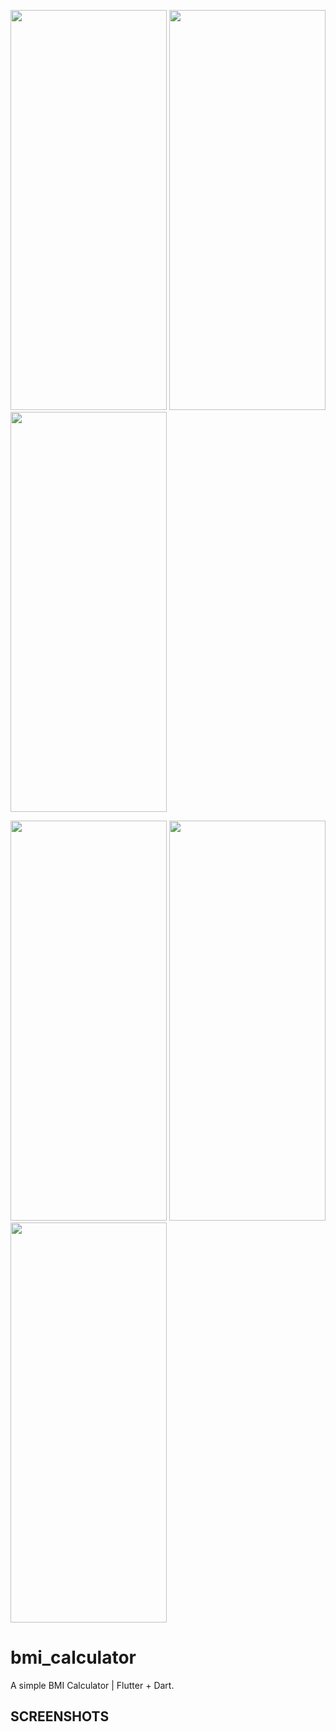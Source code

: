 
<img src="https://user-images.githubusercontent.com/41191772/115040807-1ce4a780-9ed2-11eb-81ac-41c797297eca.jpg" width="250" height="640"> <img src="https://user-images.githubusercontent.com/41191772/115040815-1f470180-9ed2-11eb-8f81-303586d6916f.jpg" width="250" height="640"> <img src="https://user-images.githubusercontent.com/41191772/115040832-23731f00-9ed2-11eb-82d4-736dc0d10127.jpg" width="250" height="640"> 

<img src="https://user-images.githubusercontent.com/41191772/115040863-2a9a2d00-9ed2-11eb-9633-ce5ecb52e2a3.jpg" width="250" height="640"> <img src="https://user-images.githubusercontent.com/41191772/115040893-338afe80-9ed2-11eb-9097-85a711729543.jpg" width="250" height="640"> <img src="https://user-images.githubusercontent.com/41191772/115040902-3554c200-9ed2-11eb-922d-e7bb226a6899.jpg" width="250" height="640">


# bmi_calculator

A simple BMI Calculator | Flutter + Dart.

## SCREENSHOTS

